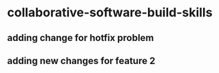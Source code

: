 # collaborative-software-build-skills

## adding change for hotfix problem

## adding new changes for feature 2